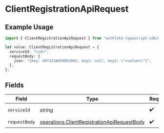 # ClientRegistrationApiRequest

## Example Usage

```typescript
import { ClientRegistrationApiRequest } from "authlete-typescript-sdk/models/operations";

let value: ClientRegistrationApiRequest = {
  serviceId: "<id>",
  requestBody: {
    json: "{key: 4973218959062003, key1: null, key2: \"<value>\"}",
  },
};
```

## Fields

| Field                                                                                                      | Type                                                                                                       | Required                                                                                                   | Description                                                                                                |
| ---------------------------------------------------------------------------------------------------------- | ---------------------------------------------------------------------------------------------------------- | ---------------------------------------------------------------------------------------------------------- | ---------------------------------------------------------------------------------------------------------- |
| `serviceId`                                                                                                | *string*                                                                                                   | :heavy_check_mark:                                                                                         | A service ID.                                                                                              |
| `requestBody`                                                                                              | [operations.ClientRegistrationApiRequestBody](../../models/operations/clientregistrationapirequestbody.md) | :heavy_check_mark:                                                                                         | N/A                                                                                                        |